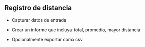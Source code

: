Registro de distancia
---------------------

* Capturar datos de entrada

* Crear un informe que incluya: total, promedio, mayor distancia

* Opcionalmente exportar como csv
